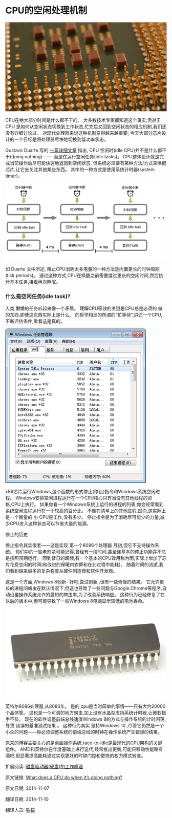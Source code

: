 CPU的空闲处理机制
==

![](01_Chip.jpg)

CPU在绝大部分时间是什么都不干的。 大多数技术专家都知道这个事实,但对于 CPU 是如何从空闲状态切换到工作状态,忙完后又回到空闲状态的相应机制,我们还没有详细讨论过。 对现代处理器来说这种机制变得越来越重要; 今天大部分芯片设计的一个目标是将处理器尽快地切换到低功率状态。

Gustavo Duarte 写的 [一篇详细文章](http://duartes.org/gustavo/blog/post/what-does-an-idle-cpu-do/) 指出, CPU 空闲时(idle CPU)并不是什么都不干(doing nothing) —— 而是在运行空闲任务(idle tasks)。 CPU整体设计就是完成当前操作后尽可能快速地返回到空闲状态, 但系统必须要有某种方法/方式来唤醒芯片,让它去关注其他某些东西。 其中的一种方式是使用系统计时器(system timer)。

![](02_idleCycles.png)

如 Duarte 文中所述, 阻止CPU消耗太多电量的一种方法是内置更长的时钟周期(tick periods)。 通过这种方式,CPU在唤醒之前需要度过更长的空闲时间,然后执行基本任务,接着再次睡眠。

### 什么是空闲任务(idle task)? ###

人类,懒懒的任务听起来像一个矛盾。 理解CPU等效的关键是CPU总是必须的 做 的东西,即使这东西实际上是什么。 的哲学相反的所谓的“忙等待”,讲述一个CPU,不断评估条件,看看这是真的。

![](03_CPU-Idle.png)

x86芯片运行Windows,这个函数的形式停止(停止)指令和Windows系统空闲进程。 Windows安排空闲进程运行在一个CPU核心只有当没有其他线程的资格,CPU上执行。 如果你看一个Windows系统上运行的进程的列表,你会经常看到系统空闲进程运行在一个较高的百分比。 不像在清单上的其他进程,然而,这实际上是一个衡量的 小 CPU是工作,没有多少。 停止指令是为了消耗尽可能少的力量,减少CPU进入这种状态可以节省大量的能源。

停止的历史

停止指令其实很老——这是实现 第一个8086个处理器 月初,但它不支持操作系统。 你们中的一些老前辈可能记得,曾经有一段时间,甚至连基本的停止功能并不总是按照预期运行。 回到昔日的超频,有一个基本的CPU效用称为雨,实际上增加了芯片花费空闲的时间(和改进的保暖内衣裤和在此过程中能耗)。 随着时间的流逝,我们看到越来越多的复杂程度从硬件制造商和软件开发商。

这是一个方面,Windows 8创新- 好吧,尝试创新 ,但有一些奇怪的结果。 它允许更长的进程间蜱虫在默认情况下,但这也导致了一些问题与Google Chrome等程序,自动设置操作系统允许的最短的蜱虫率,为了改善系统响应。 这种行为已经修复了在以后的版本中,但可能导致了一些Windows 8电脑显示较低的电池寿命。

![](04_intel-8086-cpu.jpg)

英特尔8086处理器,从8086年。 是的,cpu是当时简单的事情——只有大约20000个晶体管。
这也是一个可调的地方蜱虫,加上没有水晶型支持系统计时器,让微软措手不及。 现在的软件调整前端总线速度Windows 8的方式与操作系统的计时闲荡,导致 错误的基准测试结果 。 这种行为其实 坚持Windows 10 ,尽管它仍然是一个小众的问题——你必须调整系统的前端总线的时钟在操作系统产生错误的结果。

原来的博客主要关心的是桌面操作系统,race-to-idle是最现代的CPU架构的关键组件。 AMD和英特尔在年度基础上进行迭代,经常推出更新,可能只移动性能略有酒吧,但显著提高能耗通过实现更好的时钟门控和更快的权力模式转变。








扩展阅读: [磁盘驱动器(硬盘)的工作原理](http://www.extremetech.com/computing/88078-how-a-hard-drive-works)


原文链接: [What does a CPU do when it’s doing nothing?](http://www.extremetech.com/computing/193628-what-does-a-cpu-do-when-its-doing-nothing)

原文日期: 2014-11-07

翻译日期: 2014-11-10

翻译人员: [铁锚](http://blog.csdn.net/renfufei)

